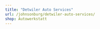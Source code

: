 ```yaml
---
title: "Detwiler Auto Services"
url: /johnsonburg/detwiler-auto-services/
shop: Autowerkstatt
---
```

